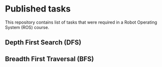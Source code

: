 # Published tasks
This repository contains list of tasks that were required in a Robot Operating System (ROS) course.

## Depth First Search (DFS)

## Breadth First Traversal (BFS)

